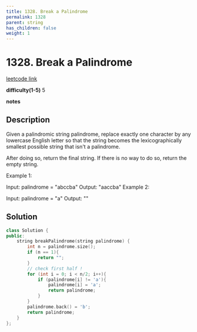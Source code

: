 ```yaml
---
title: 1328. Break a Palindrome
permalink: 1328
parent: string
has_children: false
weight: 1
---
```

# 1328. Break a Palindrome
[leetcode link](https://leetcode.com/problems/break-a-palindrome/)

**difficulty(1-5)** 
5

**notes**   


## Description
Given a palindromic string palindrome, replace exactly one character by any lowercase English letter so that the string becomes the lexicographically smallest possible string that isn't a palindrome.

After doing so, return the final string.  If there is no way to do so, return the empty string.

 

Example 1:

Input: palindrome = "abccba"
Output: "aaccba"
Example 2:

Input: palindrome = "a"
Output: ""

## Solution

```c++
class Solution {
public:
    string breakPalindrome(string palindrome) {
        int n = palindrome.size();
        if (n == 1){
            return "";
        }
        // check first half !
        for (int i = 0; i < n/2; i++){
            if (palindrome[i] != 'a'){
                palindrome[i] = 'a';
                return palindrome;
            }
        }
        palindrome.back() = 'b';
        return palindrome;        
    }
};
```



